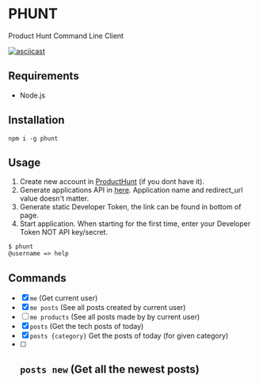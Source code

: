 # PHUNT

Product Hunt Command Line Client

[![asciicast](https://asciinema.org/a/33953.png)](https://asciinema.org/a/33953)

## Requirements

- Node.js

## Installation

```cli
npm i -g phunt
```


## Usage

1. Create new account in [ProductHunt](https://www.producthunt.com/) (if you dont have it).
2. Generate applications API in [here](https://www.producthunt.com/v1/oauth/applications).
Application name and redirect_url value doesn't matter.
3. Generate static Developer Token, the link can be found in bottom of page.
4. Start application. When starting for the first time, enter your Developer Token NOT API key/secret.

```cli
$ phunt
@username => help
```


## Commands

- [x] `me` (Get current user)
- [x] `me posts` (See all posts created by current user)
- [ ] `me products` (See all posts made by by current user)
- [x] `posts` (Get the tech posts of today)
- [x] `posts {category}` Get the posts of today (for given category)
- [ ] `posts new` (Get all the newest posts)
  -
